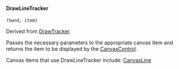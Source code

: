 #### DrawLineTracker

``` suneido
(hwnd, item)
```

Derived from [DrawTracker](<DrawTracker.md>).

Passes the necessary parameters to the appropriate canvas item and returns 
the item to be displayed by the 
[CanvasControl](<../CanvasControl.md>).

Canvas items that use DrawLineTracker include: 
[CanvasLine](<../CanvasControl/CanvasLine.md>)